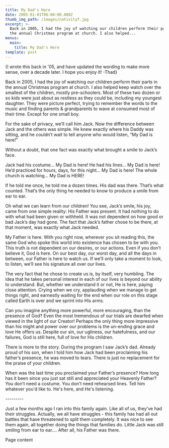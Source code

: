 ```yaml
---
title: My Dad's Here
date: 2005-01-01T06:00:00.000Z
thumb_img_path: /images/nativityf.jpg
excerpt: >-
  Back in 2005, I had the joy of watching our children perform their parts in
  the annual Christmas program at church. I also helped...
menus:
  main:
    title: My Dad's Here
template: post
---
```

{I wrote this back in '05, and have updated the wording to make more sense, over a decade later. I hope you enjoy it! -Thad}

<p>Back in 2005, I had the joy of watching our children perform their parts in the annual Christmas program at church. I also helped keep watch over the smallest of the children, mostly pre-schoolers. Most of these two dozen or so kids were just about as restless as they could be, including my youngest daughter. They were picture perfect, trying to remember the words to the music and finding parents &amp; grandparents to wave at consumed most of their time. Except for one small boy.</p>

<p>For the sake of privacy, we’ll call him Jack. Now the difference between Jack and the others was simple. He knew exactly where his Daddy was sitting, and he couldn’t wait to tell anyone who would listen, “My Dad is here!”</p>

<p>Without a doubt, that one fact was exactly what brought a smile to Jack’s face.</p>

<p>Jack had his costume… My Dad is here! He had his lines… My Dad is here! He’d practiced for hours, days, for this night… My Dad is here! The whole church is watching… My Dad is HERE!</p>

<p>If he told me once, he told me a dozen times. His dad was there. That’s what counted. That’s the only thing he needed to know to produce a smile from ear to ear.</p>

<p>Oh what we can learn from our children! You see, Jack’s smile, his joy, came from one simple reality: His Father was present. It had nothing to do with what had been given or withheld. It was not dependent on how good or bad Jack’s day had gone. The fact that Jack’s father chose to be there, at that moment, was exactly what Jack needed.</p>

<p>My Father is here. With you right now, wherever you sit reading this, the same God who spoke this world into existence has chosen to be with you. This truth is not dependent on our desires, or our actions. Even if you don’t believe it, God is here. On our best day, our worst day, and all the days in between, our Father is here to watch us. If we’ll only take a moment to look, to listen, we’ll see his signature all over our lives.</p>

<p>The very fact that he chose to create us is, by itself, very humbling. The idea that he takes personal interest in each of our lives is beyond our ability to understand. But, whether we understand it or not, He is here, paying close attention. Crying when we cry, applauding when we manage to get things right, and earnestly waiting for the end when our role on this stage called Earth is over and we sprint into His arms.</p>

<p>Can you imagine anything more powerful, more encouraging, than the presence of God? Even the most tremendous of our trials are dwarfed when viewed in the light of our Creator! Perhaps the only thing more impressive than his might and power over our problems is the un-ending grace and love He offers us. Despite our sin, our ugliness, our hatefulness, and our failures, God is still here, full of love for His children.</p>

<p>There is more to the story. During the program I saw Jack’s dad. Already proud of his son, when I told him how Jack had been proclaiming his father’s presence, he was moved to tears. There is just no replacement for the praise of your children.</p>

<p>When was the last time you proclaimed your Father’s presence? How long has it been since you just sat still and appreciated your Heavenly Father? You don’t need a costume. You don’t need rehearsed lines. Tell him whatever you'd like to. He's here, and He's listening.</p>

<p>---------</p>

<p>Just a few months ago I ran into this family again. Like all of us, they've had their struggles. Actually, we all have struggles - this family has had all out battles that have threatened to split them completely. It was nice to see them again, all together doing the things that families do. Little Jack was still smiling from ear to ear.... After all, his Father was there.</p>

<p> </p>

<p><!--/cut--></p>



Page content
